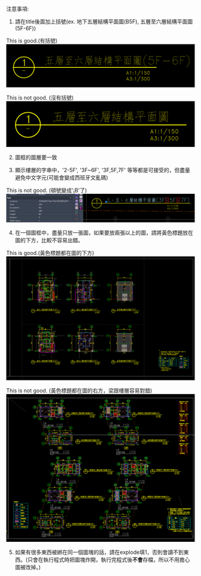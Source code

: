 注意事項:
1. 請在title後面加上括號(ex. 地下五層結構平面圖(B5F), 五層至六層結構平面圖(5F-6F))

This is good.(有括號)
![image](./picture/correct_example1.png)

This is not good. (沒有括號)
![image](./picture/wrong_example1.png)

2. 圖框的圖層要一致

3. 顯示樓層的字串中，'2-5F', '3F~6F', '3F,5F,7F' 等等都是可接受的，但盡量避免中文字元(可能會變成西班牙文亂碼)

This is not good. (頓號變成'¡B'了)
![image](./picture/wrong_example3.png)

4. 在一個圖框中，盡量只放一張圖，如果要放兩張以上的圖，請將黃色標題放在圖的下方，比較不容易出錯。

This is good.(黃色標題都在圖的下方)
![image](./picture/correct_example2.png)

This is not good. (黃色標題都在圖的右方，梁跟樓層容易對錯)
![image](./picture/wrong_example2.png)

5. 如果有很多東西被綁在同一個圖塊的話，請在explode填1，否則會讀不到東西。(只會在執行程式時把圖塊炸開，執行完程式後**不會**存檔，所以不用擔心圖被改掉。)
